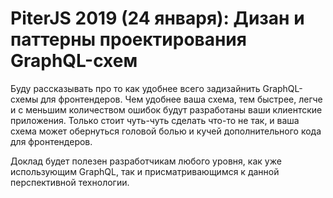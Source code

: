 # PiterJS 2019 (24 января): Дизан и паттерны проектирования GraphQL-схем

Буду рассказывать про то как удобнее всего задизайнить GraphQL-схемы для фронтендеров. Чем удобнее ваша схема, тем быстрее, легче и с меньшим количеством ошибок будут разработаны ваши клиентские приложения. Только стоит чуть-чуть сделать что-то не так, и ваша схема может обернуться головой болью и кучей дополнительного кода для фронтендеров.

Доклад будет полезен разработчикам любого уровня, как уже использующим GraphQL, так и присматривающимся к данной перспективной технологии.